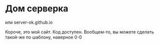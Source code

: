 # Дом серверка
или server-ok.github.io  

Короче, это мой сайт. Код доступен. Вообщем-то, вы можете сделать такой-же по шаблону, наверное 0-0
